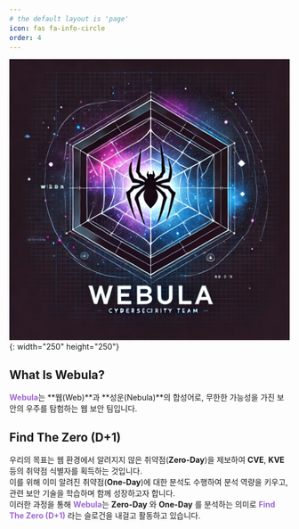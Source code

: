 ```yaml
---
# the default layout is 'page'
icon: fas fa-info-circle
order: 4
---
```


![Webula Logo](assets/img/webula-logo.png){: width="250" height="250"}


## **What Is Webula?**
<strong><font color='#9d68d3'>Webula</font></strong>는 **웹(Web)**과 **성운(Nebula)**의 합성어로, 무한한 가능성을 가진 보안의 우주를 탐험하는 웹 보안 팀입니다.

## **Find The Zero (D+1)**
우리의 목표는 웹 환경에서 알려지지 않은 취약점(**Zero-Day**)을 제보하여 **CVE**, **KVE** 등의 취약점 식별자를 획득하는 것입니다.
<br>
이를 위해 이미 알려진 취약점(**One-Day**)에 대한 분석도 수행하여 분석 역량을 키우고, 관련 보안 기술을 학습하며 함께 성장하고자 합니다.
<br>
이러한 과정을 통해 <strong><font color='#9d68d3'>Webula</font></strong>는 **Zero-Day** 와 **One-Day** 를 분석하는 의미로 <strong><font color='#9d68d3'>Find The Zero (D+1)</font></strong> 라는 슬로건을 내걸고 활동하고 있습니다.